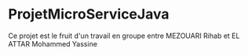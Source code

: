# ProjetMicroServiceJava
Ce projet est le fruit d'un travail en groupe entre MEZOUARI Rihab et EL ATTAR Mohammed Yassine
